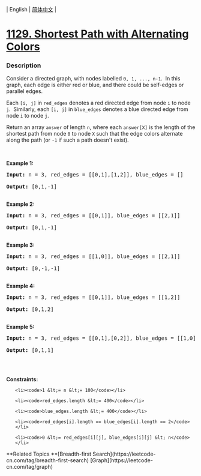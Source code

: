 | English | [简体中文](README.md) |

# [1129. Shortest Path with Alternating Colors](https://leetcode-cn.com/problems/shortest-path-with-alternating-colors)
 ### Description
<p>Consider a directed graph, with nodes labelled <code>0, 1, ..., n-1</code>.&nbsp; In this graph, each edge is either red or blue, and there could&nbsp;be self-edges or parallel edges.</p>

<p>Each <code>[i, j]</code> in <code>red_edges</code> denotes a red directed edge from node <code>i</code> to node <code>j</code>.&nbsp; Similarly, each <code>[i, j]</code> in <code>blue_edges</code> denotes a blue directed edge from node <code>i</code> to node <code>j</code>.</p>

<p>Return an array <code>answer</code>&nbsp;of length <code>n</code>,&nbsp;where each&nbsp;<code>answer[X]</code>&nbsp;is&nbsp;the length of the shortest path from node <code>0</code>&nbsp;to node <code>X</code>&nbsp;such that the edge colors alternate along the path (or <code>-1</code> if such a path doesn&#39;t exist).</p>

<p>&nbsp;</p>
<p><strong>Example 1:</strong></p>
<pre><strong>Input:</strong> n = 3, red_edges = [[0,1],[1,2]], blue_edges = []
<strong>Output:</strong> [0,1,-1]
</pre><p><strong>Example 2:</strong></p>
<pre><strong>Input:</strong> n = 3, red_edges = [[0,1]], blue_edges = [[2,1]]
<strong>Output:</strong> [0,1,-1]
</pre><p><strong>Example 3:</strong></p>
<pre><strong>Input:</strong> n = 3, red_edges = [[1,0]], blue_edges = [[2,1]]
<strong>Output:</strong> [0,-1,-1]
</pre><p><strong>Example 4:</strong></p>
<pre><strong>Input:</strong> n = 3, red_edges = [[0,1]], blue_edges = [[1,2]]
<strong>Output:</strong> [0,1,2]
</pre><p><strong>Example 5:</strong></p>
<pre><strong>Input:</strong> n = 3, red_edges = [[0,1],[0,2]], blue_edges = [[1,0]]
<strong>Output:</strong> [0,1,1]
</pre>
<p>&nbsp;</p>
<p><strong>Constraints:</strong></p>

<ul>
	<li><code>1 &lt;= n &lt;= 100</code></li>
	<li><code>red_edges.length &lt;= 400</code></li>
	<li><code>blue_edges.length &lt;= 400</code></li>
	<li><code>red_edges[i].length == blue_edges[i].length == 2</code></li>
	<li><code>0 &lt;= red_edges[i][j], blue_edges[i][j] &lt; n</code></li>
</ul>
**Related Topics	**[Breadth-first Search](https://leetcode-cn.com/tag/breadth-first-search) [Graph](https://leetcode-cn.com/tag/graph) 